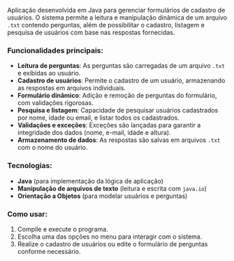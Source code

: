 Aplicação desenvolvida em Java para gerenciar formulários de cadastro de usuários. O sistema permite a leitura e manipulação dinâmica de um arquivo `.txt` contendo perguntas, além de possibilitar o cadastro, listagem e pesquisa de usuários com base nas respostas fornecidas.

### Funcionalidades principais:
- **Leitura de perguntas**: As perguntas são carregadas de um arquivo `.txt` e exibidas ao usuário.
- **Cadastro de usuários**: Permite o cadastro de um usuário, armazenando as respostas em arquivos individuais.
- **Formulário dinâmico**: Adição e remoção de perguntas do formulário, com validações rigorosas.
- **Pesquisa e listagem**: Capacidade de pesquisar usuários cadastrados por nome, idade ou email, e listar todos os cadastrados.
- **Validações e exceções**: Exceções são lançadas para garantir a integridade dos dados (nome, e-mail, idade e altura).
- **Armazenamento de dados**: As respostas são salvas em arquivos `.txt` com o nome do usuário.

### Tecnologias:
- **Java** (para implementação da lógica de aplicação)
- **Manipulação de arquivos de texto** (leitura e escrita com `java.io`)
- **Orientação a Objetos** (para modelar usuários e perguntas)

### Como usar:
1. Compile e execute o programa.
2. Escolha uma das opções no menu para interagir com o sistema.
3. Realize o cadastro de usuários ou edite o formulário de perguntas conforme necessário.
